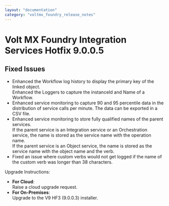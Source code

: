 ```yaml
---
layout: "documentation"
category: "voltmx_foundry_release_notes"
---
```

                           

Volt MX  Foundry Integration Services Hotfix 9.0.0.5
==================================================

Fixed Issues
------------

*   Enhanced the Workflow log history to display the primary key of the linked object.  
    Enhanced the Loggers to capture the instanceId and Name of a Workflow.
*   Enhanced service monitoring to capture 90 and 95 percentile data in the distribution of service calls per minute. The data can be exported in a CSV file.
*   Enhanced service monitoring to store fully qualified names of the parent services.  
    If the parent service is an Integration service or an Orchestration service, the name is stored as the service name with the operation name.  
    If the parent service is an Object service, the name is stored as the service name with the object name and the verb.
*   Fixed an issue where custom verbs would not get logged if the name of the custom verb was longer than 38 characters.

Upgrade Instructions:

*   **For Cloud**:  
    Raise a cloud upgrade request.
*   **For On-Premises**:  
    Upgrade to the V9 HF3 (9.0.0.3) installer.
